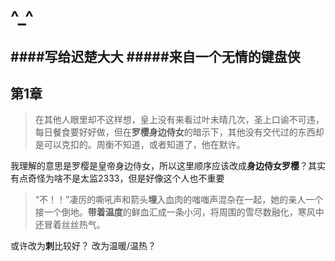 # \^_^
####**写给迟楚大大**
#####来自一个无情的键盘侠
---

## 第1章
> 在其他人眼里却不这样想，皇上没有来看过叶未晴几次，圣上口谕不可违，每日餐食要好好做，但在**罗樱身边侍女**的暗示下，其他没有交代过的东西却是可以克扣的。周衡不知道，或者知道了，他在默许。

我理解的意思是罗樱是皇帝身边侍女，所以这里顺序应该改成**身边侍女罗樱**？其实有点奇怪为啥不是太监2333，但是好像这个人也不重要

> “不！！”凄厉的嘶吼声和箭头**埋**入血肉的嗤嗤声混杂在一起，她的亲人一个接一个倒地。**带着温度**的鲜血汇成一条小河，将周围的雪尽数融化，寒风中还冒着丝丝热气。

或许改为**刺**比较好？
改为温暖/温热？
